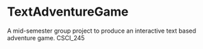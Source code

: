 TextAdventureGame
=================

A mid-semester group project to produce an interactive text based adventure game. CSCI_245